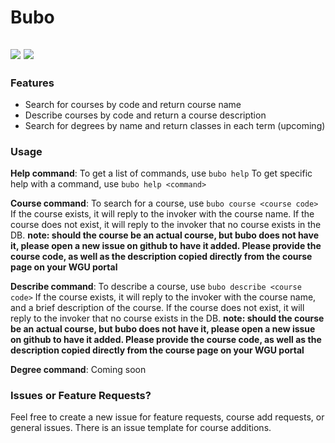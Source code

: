 ﻿# Bubo
 ![](https://img.shields.io/github/issues/Huusky/bubo?style=flat-square)
 ![](https://img.shields.io/github/issues-pr/Huusky/bubo?style=flat-square)
---
### Features

- Search for courses by code and return course name
- Describe courses by code and return a course description
- Search for degrees by name and return classes in each term (upcoming)

### Usage

**Help command**:
To get a list of commands, use `bubo help` 
To get specific help with a command, use `bubo help <command>`

**Course command**:
To search for a course, use `bubo course <course code>`
If the course exists, it will reply to the invoker with the course name.
If the course does not exist, it will reply to the invoker that no course exists in the DB.
**note: should the course be an actual course, but bubo does not have it, please open a new issue on github to have it added. Please provide the course code, as well as the description copied directly from the course page on your WGU portal**

**Describe command**:
To describe a course, use `bubo describe <course code>`
If the course exists, it will reply to the invoker with the course name, and a brief description of the course.
If the course does not exist, it will reply to the invoker that no course exists in the DB.
**note: should the course be an actual course, but bubo does not have it, please open a new issue on github to have it added. Please provide the course code, as well as the description copied directly from the course page on your WGU portal**

**Degree command**:
Coming soon

### Issues or Feature Requests?

Feel free to create a new issue for feature requests, course add requests, or general issues. There is an issue template for course additions.

